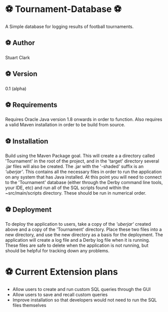 :soccer: Tournament-Database :soccer:
===================
A Simple database for logging results of football tournaments.

:soccer: Author
---------------
Stuart Clark

:soccer: Version
----------------
0.1 (alpha)

:soccer: Requirements
---------------------
Requires Oracle Java version 1.8 onwards in order to function. Also requires
a valid Maven installation in order to be build from source.

:soccer: Installation
---------------------
Build using the Maven Package goal. This will create a a directory called 'Tournament'
in the root of the project, and in the 'target' directory several .jar files
will also be created.
The .jar with the '-shaded' suffix is an *'uberjar'*. This contains all the necessary files in order
to run the application on any system that has Java installed. At this point you will need to connect
to the 'Tournament' database (either through the Derby command line tools, your IDE, etc) and run
all of the SQL scripts found within the ~src/main/scripts directory. These should
be run in numerical order.

:soccer: Deployment
-------------------
To deploy the application to users, take a copy of the *'uberjar'* created above and a copy of
the 'Tournament' directory. Place these two files into a new directory, and use the new directory
as a basis for the deployment.
The application will create a log file and a Derby log file when it is running. These files are safe
to delete when the application is not running, but should be helpful for tracking down any problems.


# :soccer: Current Extension plans
* Allow users to create and run custom SQL queries through the GUI
* Allow users to save and recall custom queries
* Improve installation so that developers would not need to run the SQL files themselves



